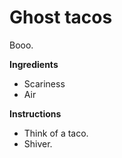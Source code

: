 Ghost tacos
===============

Booo.

__Ingredients__

* Scariness
* Air

__Instructions__

* Think of a taco.
* Shiver.

